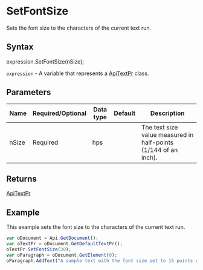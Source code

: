 # SetFontSize

Sets the font size to the characters of the current text run.

## Syntax

expression.SetFontSize(nSize);

`expression` - A variable that represents a [ApiTextPr](../ApiTextPr.md) class.

## Parameters

| **Name** | **Required/Optional** | **Data type** | **Default** | **Description** |
| ------------- | ------------- | ------------- | ------------- | ------------- |
| nSize | Required | hps |  | The text size value measured in half-points (1/144 of an inch). |

## Returns

[ApiTextPr](../../ApiTextPr/ApiTextPr.md)

## Example

This example sets the font size to the characters of the current text run.

```javascript
var oDocument = Api.GetDocument();
var oTextPr = oDocument.GetDefaultTextPr();
oTextPr.SetFontSize(30);
var oParagraph = oDocument.GetElement(0);
oParagraph.AddText("A sample text with the font size set to 15 points using the text properties.");
```
